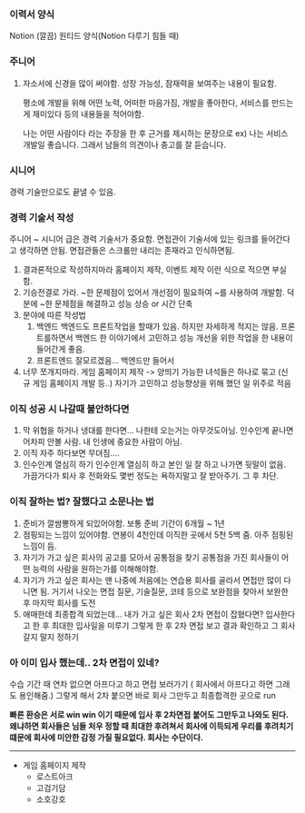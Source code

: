 
### 이력서 양식

Notion (깔끔)
원티드 양식(Notion 다루기 힘들 때)

### 주니어
1. 자소서에 신경을 많이 써야함.
	성장 가능성, 잠재력을 보여주는 내용이 필요함.
	
	평소에 개발을 위해 어떤 노력, 어떠한 마음가짐, 개발을 좋아한다, 서비스를 만드는게 재미있다 등의 내용들을 적어야함.
	
	나는 어떤 사람이다 라는 주장을 한 후 근거를 제시하는 문장으로
	ex) 나는 서비스 개발일 좋습니다. 그래서 남들의 의견이나 충고를 잘 듣습니다.

### 시니어
경력 기술만으로도 끝낼 수 있음.

### 경력 기술서 작성

주니어 ~ 시니어 급은 경력 기술서가 중요함.
면접관이 기술서에 있는 링크를 들어간다고 생각하면 안됨. 면접관들은 스크롤만 내리는 존재라고 인식하면됨.

1. 결과론적으로 작성하지마라
	홈페이지 제작, 이벤트 제작 이런 식으로 적으면 부실함.
2. 기승전결로 가라.
	~한 문제점이 있어서 개선점이 필요하여 ~를 사용하여 개발함.
	덕분에 ~한 문제점을 해결하고 성능 상승 or 시간 단축
3. 분야에 따른 작성법 
	1. 백엔드
		백엔드도 프론트작업을 할때가 있음. 하지만 자세하게 적지는 않음.
		프론트를하면서 백엔드 한 이야기에서 고민하고 성능 개선을 위한 작업을 한 내용이 들어간게 좋음.
	2. 프론트엔드
		잘모르겠음... 백엔드만 들어서
4. 너무 쪼개지마라.
	게임 홈페이지 제작 -> 양띄기 가능한 녀석들은 하나로 묶고 (신규 게임 홈페이지 개발 등..) 자기가 고민하고 성능향상을 위해 했던 일 위주로 적음

### 이직 성공 시 나갈때 불안하다면
1. 막 위협을 하거나 냉대를 한다면...
	나한테 오는거는 아무것도아님. 인수인계 끝나면 어차피 안볼 사람. 내 인생에 중요한 사람이 아님.
2. 이직 자주 하다보면 무뎌짐....
3. 인수인계 열심히 하기
	인수인계 열심히 하고 본인 일 잘 하고 나가면 뒷말이 없음. 가끔가다가 퇴사 후 전화와도 몇번 정도는 욕하지말고 잘 받아주기. 그 후 차단.


### 이직 잘하는 법? 잘했다고 소문나는 법
1. 준비가 깔쌈뽕하게 되있어야함.
	보통 준비 기간이 6개월 ~ 1년
2. 점핑되는 느낌이 있어야함.
	연봉이 4천인데 이직한 곳에서 5천 5백 줌. 아주 점핑된 느낌이 듬.
3. 자기가 가고 싶은 회사의 공고를 모아서 공통점을 찾기 
	공통점을 가진 회사들이 어떤 능력의 사람을 원하는가를 이해해야함.
4. 자기가 가고 싶은 회사는 맨 나중에
	처음에는 연습용 회사를 골라서 면접만 많이 다니면 됨.
	거기서 나오는 면접 질문, 기술질문, 코테 등으로 보완점을 찾아서 보완한 후 마지막 회사를 도전
5. 애매한데 최종합격 되었는데... 내가 가고 싶은 회사 2차 면접이 잡혔다면?
	입사한다고 한 후 최대한 입사일을 미루기
	그렇게 한 후 2차 면접 보고 결과 확인하고 그 회사 갈지 말지 정하기

### 아 이미 입사 했는데.. 2차 면접이 있네?
수습 기간 때 연차 없으면 아프다고 하고 면접 보러가기 ( 회사에서 아프다고 하면 그래도 용인해줌.) 그렇게 해서 2차 붙으면 바로 회사 그만두고 최종합격한 곳으로 run

**빠른 환승은 서로 win win 이기 때문에 입사 후 2차면접 붙어도 그만두고 나와도 된다. 왜냐하면 회사들은 님들 처우 정할 때 최대한 후려쳐서 회사에 이득되게 우리를 후려치기 떄문에 회사에 미안한 감정 가질 필요없다. 회사는 수단이다.**




----

* 게임 홈페이지 제작
	* 로스트아크
	* 고검기담
	* 소호강호